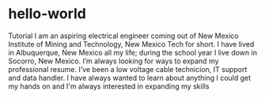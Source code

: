 # hello-world
Tutorial
I am an aspiring electrical engineer coming out of New Mexico Institute of Mining and Technology, New Mexico Tech for short. I have lived in Albuquerque, New Mexico all my life; during the school year I live down in Socorro, New Mexico. I’m always looking for ways to expand my professional resume. I’ve been a low voltage cable technicion, IT support and data handler. I have always wanted to learn about anything I could get my hands on and I'm always interested in expanding my skills
